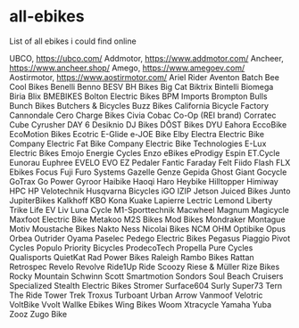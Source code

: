 # all-ebikes
List of all ebikes i could find online


UBCO, https://ubco.com/
Addmotor, https://www.addmotor.com/
Ancheer, https://www.ancheer.shop/
Amego, https://www.amegoev.com/
Aostirmotor, https://www.aostirmotor.com/
Ariel Rider
Aventon
Batch
Bee Cool Bikes
Benelli
Benno
BESV
BH Bikes
Big Cat
Biktrix
Bintelli
Biomega
Biria
Blix
BMEBIKES
Bolton Electric Bikes
BPM Imports
Brompton
Bulls
Bunch Bikes
Butchers & Bicycles
Buzz Bikes
California Bicycle Factory
Cannondale
Cero
Charge Bikes
Civia
Cobac
Co-Op (REI brand)
Corratec
Cube
Cyrusher
DAY 6
Desiknio
DJ Bikes
DŌST Bikes
DYU
Eahora
EccoBike
EcoMotion Bikes
Ecotric
E-Glide
e-JOE Bike
Elby
Electra
Electric Bike Company
Electric Fat Bike Company
Electric Bike Technologies
E-Lux Electric Bikes
Emojo
Energie Cycles
Enzo eBikes
eProdigy
Espin
ET.Cycle
Eunorau
Euphree
EVELO
EVO
EZ Pedaler
Fantic
Faraday
Felt
Fiido
Flash
FLX Ebikes
Focus
Fuji
Furo Systems
Gazelle
Genze
Gepida
Ghost
Giant
Gocycle
GoTrax
Go Power
Gyroor
Haibike
Haoqi
Haro
Heybike
Hilltopper
Himiway
HPC
HP Velotechnik
Husqvarna Bicycles
iGO
IZIP
Jetson
Juiced Bikes
Junto
JupiterBikes
Kalkhoff
KBO
Kona
Kuake
Lapierre
Lectric
Lemond
Liberty Trike
Life EV
Liv
Luna Cycle
M1-Sporttechnik
Macwheel
Magnum
Magicycle
Maxfoot Electric Bike
Metakoo
M2S Bikes
Mod Bikes
Mondraker
Montague
Motiv
Moustache Bikes
Nakto
Ness
Nicolai Bikes
NCM
OHM
Optibike
Opus
Orbea
Outrider
Oyama
Paselec
Pedego Electric Bikes
Pegasus
Piaggio
Pivot Cycles
Populo
Priority Bicycles
ProdecoTech
Propella
Pure Cycles
Qualisports
QuietKat
Rad Power Bikes
Raleigh
Rambo Bikes
Rattan
Retrospec
Revelo
Revolve
Ride1Up
Ride Scoozy
Riese & Müller
Rize Bikes
Rocky Mountain
Schwinn
Scott
Smartmotion
Sondors
Soul Beach Cruisers
Specialized
Stealth Electric Bikes
Stromer
Surface604
Surly
Super73
Tern
The Ride
Tower
Trek
Troxus
Turboant
Urban Arrow
Vanmoof
Velotric
VoltBike
Vvolt
Wallke Ebikes
Wing Bikes
Woom
Xtracycle
Yamaha
Yuba
Zooz
Zugo Bike




